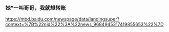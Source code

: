 ### 她”一叫哥哥，我就想转账
https://mbd.baidu.com/newspage/data/landingsuper?context=%7B%22nid%22%3A%22news_9684945317419855653%22%7D
